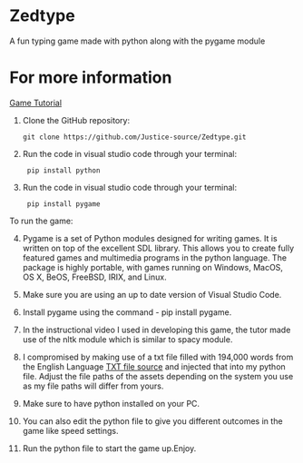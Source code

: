 # Zedtype
A fun typing game made with python along with the pygame module

# For more information
[Game Tutorial](https://www.youtube.com/watch?v=3RDMRpUHFBE)

1. Clone the GitHub repository:
    ```shell
   git clone https://github.com/Justice-source/Zedtype.git
    
2. Run the code in visual studio code through your terminal:
   ```shell
    pip install python

3. Run the code in visual studio code through your terminal:
   ```shell
    pip install pygame

To run the game:

4. Pygame is a set of Python modules designed for writing games. It is written on top of the excellent SDL library. This allows you to create fully featured games and multimedia programs in the python language. The package is highly portable, with games running on Windows, MacOS, OS X, BeOS, FreeBSD, IRIX, and Linux.

5. Make sure you are using an up to date version of Visual Studio Code.

6. Install pygame using the command - pip install pygame.

7. In the instructional video I used in developing this game, the tutor made use of the nltk module which is similar to spacy module.

8. I compromised by making use of a txt file filled with 194,000 words from the English Language [TXT file source](gwicks.net/dictionaries.html) and injected that into my python file.
Adjust the file paths of the assets depending on the system you use as my file paths will differ from yours.

9. Make sure to have python installed on your PC.

10. You can also edit the python file to give you different outcomes in the game like speed settings.
11. Run the python file to start the game up.Enjoy.

